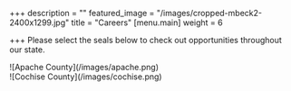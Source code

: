 +++
description = ""
featured_image = "/images/cropped-mbeck2-2400x1299.jpg"
title = "Careers"
[menu.main]
weight = 6

+++
Please select the seals below to check out opportunities throughout our state.

!\[Apache County\](/images/apache.png)  
!\[Cochise County\](/images/cochise.png)